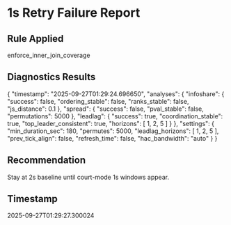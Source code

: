# 1s Retry Failure Report

## Rule Applied
enforce_inner_join_coverage

## Diagnostics Results
{
  "timestamp": "2025-09-27T01:29:24.696650",
  "analyses": {
    "infoshare": {
      "success": false,
      "ordering_stable": false,
      "ranks_stable": false,
      "js_distance": 0.1
    },
    "spread": {
      "success": false,
      "pval_stable": false,
      "permutations": 5000
    },
    "leadlag": {
      "success": true,
      "coordination_stable": true,
      "top_leader_consistent": true,
      "horizons": [
        1,
        2,
        5
      ]
    }
  },
  "settings": {
    "min_duration_sec": 180,
    "permutes": 5000,
    "leadlag_horizons": [
      1,
      2,
      5
    ],
    "prev_tick_align": false,
    "refresh_time": false,
    "hac_bandwidth": "auto"
  }
}

## Recommendation
Stay at 2s baseline until court-mode 1s windows appear.

## Timestamp
2025-09-27T01:29:27.300024
